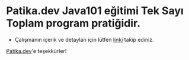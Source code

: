 # Patika.dev Java101 eğitimi Tek Sayı Toplam program pratiğidir.

* Çalışmanın içerik ve detayları için lütfen [linki](https://academy.patika.dev/courses/java101/pratik-tek-sayi-toplam) takip ediniz.

[Patika.dev](https://www.patika.dev/tr)'e teşekkürler!